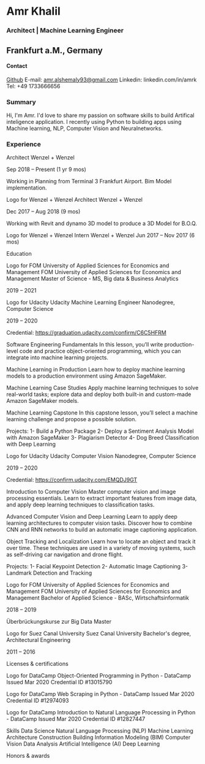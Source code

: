 # Amr Khalil 
### Architect | Machine Learning Engineer
## Frankfurt a.M., Germany

#### Contact
[Github](https://github.com/amr-khalil)
E-mail: amr.alshemaly93@gmail.com
Linkedin: linkedin.com/in/amrk
Tel: +49 1733666656


### Summary
Hi, I'm Amr. I'd love to share my passion on software skills to build Artifical inteligence application. I recently using Python to building apps using Machine learning, NLP, Computer Vision and Neuralnetworks. 


### Experience

Architect
Wenzel + Wenzel

Sep 2018 – Present (1 yr 9 mos)

Working in Planning from Terminal 3 Frankfurt Airport. Bim Model implementation.


Logo for Wenzel + Wenzel
Architect
Wenzel + Wenzel

Dec 2017 – Aug 2018 (9 mos)

Working with Revit and dynamo 3D model to produce a 3D Model for B.O.Q.


Logo for Wenzel + Wenzel 
Intern
Wenzel + Wenzel
Jun 2017 – Nov 2017 (6 mos)


Education

Logo for FOM University of Applied Sciences for Economics and Management
FOM University of Applied Sciences for Economics and Management
Master of Science - MS, Big data & Business Analytics

2019 – 2021


Logo for Udacity
Udacity
Machine Learning Engineer Nanodegree, Computer Science

2019 – 2020

Credential: 
https://graduation.udacity.com/confirm/C6C5HFRM

Software Engineering Fundamentals
In this lesson, you’ll write production-level code and practice object-oriented programming, which you can integrate into machine learning projects.

Machine Learning in Production
Learn how to deploy machine learning models to a production environment using Amazon SageMaker.

Machine Learning Case Studies
Apply machine learning techniques to solve real-world tasks; explore data and deploy both built-in and custom-made Amazon SageMaker models.

Machine Learning Capstone
In this capstone lesson, you’ll select a machine learning challenge and propose a possible solution.

Projects:
1- Build a Python Package
2- Deploy a Sentiment Analysis Model with Amazon SageMaker
3- Plagiarism Detector
4- Dog Breed Classification with Deep Learning


Logo for Udacity
Udacity
Computer Vision Nanodegree, Computer Science

2019 – 2020

Credential:
https://confirm.udacity.com/EMQDJ9GT

Introduction to Computer Vision
Master computer vision and image processing essentials. Learn to extract important features from image data, and apply deep learning techniques to classification tasks.

Advanced Computer Vision and Deep Learning
Learn to apply deep learning architectures to computer vision tasks. Discover how to combine CNN and RNN networks to build an automatic image captioning application.

Object Tracking and Localization
Learn how to locate an object and track it over time. These techniques are used in a variety of moving systems, such as self-driving car navigation and drone flight.

Projects:
1- Facial Keypoint Detection
2- Automatic Image Captioning
3- Landmark Detection and Tracking


Logo for FOM University of Applied Sciences for Economics and Management
FOM University of Applied Sciences for Economics and Management
Bachelor of Applied Science - BASc, Wirtschaftsinformatik

2018 – 2019

Überbrückungskurse zur Big Data Master


Logo for Suez Canal University
Suez Canal University
Bachelor's degree, Architectural Engineering

2011 – 2016


Licenses & certifications

Logo for DataCamp
Object-Oriented Programming in Python - DataCamp
Issued Mar 2020
Credential ID #13015790


Logo for DataCamp
Web Scraping in Python - DataCamp
Issued Mar 2020
Credential ID #12974093


Logo for DataCamp
Introduction to Natural Language Processing in Python - DataCamp
Issued Mar 2020
Credential ID #12827447


Skills
Data Science  Natural Language Processing (NLP)  Machine Learning  Architecture  Construction  Building Information Modeling (BIM)  Computer Vision  Data Analysis  Artificial Intelligence (AI)  Deep Learning

Honors & awards
